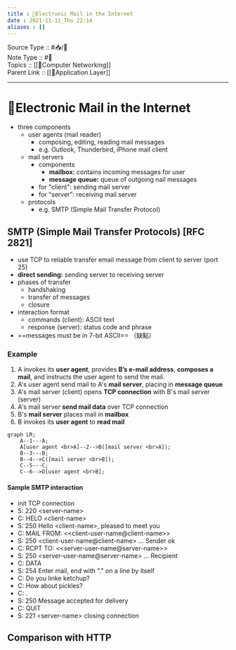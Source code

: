 ```yaml
---
title : 📶Electronic Mail in the Internet
date : 2021-11-11_Thu 22:14
aliases : []
---
```

Source Type :: #📥/📄 <br>
Note Type :: #📝 <br>
Topics :: [[📶Computer Networking]]<br>
Parent Link :: [[📶Application Layer]]<br>

---
# 📶Electronic Mail in the Internet

+ three components
	+ user agents (mail reader)
		+ composing, editing, reading mail messages
		+ e.g. Outlook, Thunderbird, iPhone mail client
	+ mail servers
		+ components
			+ **mailbox:** contains incoming messages for user
			+ **message queue:** queue of outgoing nail messages
		+ for "client": sending mail server
		+ for "server": receiving mail server
	+ protocols
		+ e.g. SMTP (Simple Mail Transfer Protocol)

## SMTP (Simple Mail Transfer Protocols) \[RFC 2821\]

+ use TCP to reliable transfer email message from client to server (port 25)
+ **direct sending:** sending server to receiving server
+ phases of transfer
	+ handshaking
	+ transfer of messages
	+ closure
+ interaction format
	+ commands (client): ASCII text
	+ response (server): status code and phrase
+ ==messages must be in 7-bit ASCII== （缺點）

### Example

1. A invokes its **user agent**, provides **B’s e-mail address**, **composes a mail**, and instructs the user agent to send the mail.
2. A's user agent send mail to A's **mail server**, placing in **message queue**
3. A's mail server (client) opens **TCP connection** with B's mail server (server)
4. A's mail server **send mail data** over TCP connection
5. B's **mail server** places mail in **mailbox**
6. B invokes its **user agent** to **read mail**


```mermaid
graph LR;
	A--1---A;
	A[user agent <br>A]--2-->B([mail server <br>A]);
	B--3---B;
	B--4-->C([mail server <br>B]);
	C--5---C;
	C--6-->D[user agent <br>B];
```

#### Sample SMTP interaction

+ init TCP connection
+ S: 220 \<server-name\>
+ C: HELO \<client-name\>
+ S: 250 Hello \<client-name\>, pleased to meet you
+ C: MAIL FROM: \<\<client-user-name@client-name\>\>
+ S: 250 \<client-user-name@client-name\> ... Sender ok
+ C: RCPT TO: \<\<server-user-name@server-name\>\>
+ S: 250 \<server-user-name@server-name\> ... Recipient
+ C: DATA
+ S: 254 Enter mail, end with "." on a line by itself
+ C: Do you linke ketchup?
+ C: How about pickles?
+ C: .
+ S: 250 Message accepted for delivery
+ C: QUIT
+ S: 221 \<server-name\> closing connection

## Comparison with HTTP

